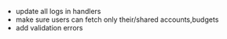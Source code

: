 - update all logs in handlers
- make sure users can fetch only their/shared accounts,budgets
- add validation errors
